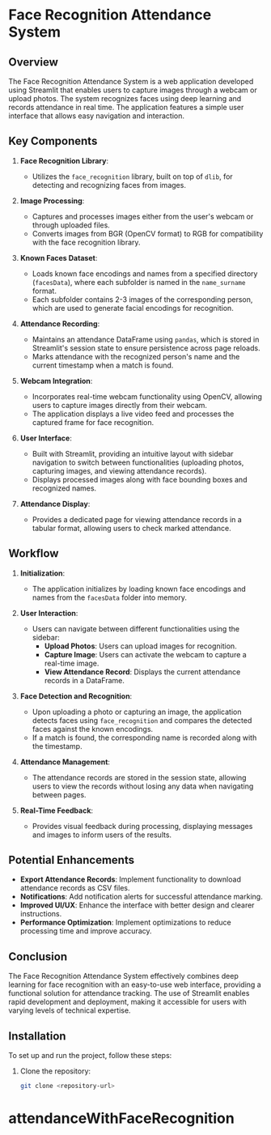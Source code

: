 # Face Recognition Attendance System

## Overview
The Face Recognition Attendance System is a web application developed using Streamlit that enables users to capture images through a webcam or upload photos. The system recognizes faces using deep learning and records attendance in real time. The application features a simple user interface that allows easy navigation and interaction.

## Key Components

1. **Face Recognition Library**:
   - Utilizes the `face_recognition` library, built on top of `dlib`, for detecting and recognizing faces from images.

2. **Image Processing**:
   - Captures and processes images either from the user's webcam or through uploaded files.
   - Converts images from BGR (OpenCV format) to RGB for compatibility with the face recognition library.

3. **Known Faces Dataset**:
   - Loads known face encodings and names from a specified directory (`facesData`), where each subfolder is named in the `name_surname` format.
   - Each subfolder contains 2-3 images of the corresponding person, which are used to generate facial encodings for recognition.

4. **Attendance Recording**:
   - Maintains an attendance DataFrame using `pandas`, which is stored in Streamlit's session state to ensure persistence across page reloads.
   - Marks attendance with the recognized person's name and the current timestamp when a match is found.

5. **Webcam Integration**:
   - Incorporates real-time webcam functionality using OpenCV, allowing users to capture images directly from their webcam.
   - The application displays a live video feed and processes the captured frame for face recognition.

6. **User Interface**:
   - Built with Streamlit, providing an intuitive layout with sidebar navigation to switch between functionalities (uploading photos, capturing images, and viewing attendance records).
   - Displays processed images along with face bounding boxes and recognized names.

7. **Attendance Display**:
   - Provides a dedicated page for viewing attendance records in a tabular format, allowing users to check marked attendance.

## Workflow

1. **Initialization**:
   - The application initializes by loading known face encodings and names from the `facesData` folder into memory.

2. **User Interaction**:
   - Users can navigate between different functionalities using the sidebar:
     - **Upload Photos**: Users can upload images for recognition.
     - **Capture Image**: Users can activate the webcam to capture a real-time image.
     - **View Attendance Record**: Displays the current attendance records in a DataFrame.

3. **Face Detection and Recognition**:
   - Upon uploading a photo or capturing an image, the application detects faces using `face_recognition` and compares the detected faces against the known encodings.
   - If a match is found, the corresponding name is recorded along with the timestamp.

4. **Attendance Management**:
   - The attendance records are stored in the session state, allowing users to view the records without losing any data when navigating between pages.

5. **Real-Time Feedback**:
   - Provides visual feedback during processing, displaying messages and images to inform users of the results.

## Potential Enhancements
- **Export Attendance Records**: Implement functionality to download attendance records as CSV files.
- **Notifications**: Add notification alerts for successful attendance marking.
- **Improved UI/UX**: Enhance the interface with better design and clearer instructions.
- **Performance Optimization**: Implement optimizations to reduce processing time and improve accuracy.

## Conclusion
The Face Recognition Attendance System effectively combines deep learning for face recognition with an easy-to-use web interface, providing a functional solution for attendance tracking. The use of Streamlit enables rapid development and deployment, making it accessible for users with varying levels of technical expertise.

## Installation
To set up and run the project, follow these steps:

1. Clone the repository:
   ```bash
   git clone <repository-url>
# attendanceWithFaceRecognition
